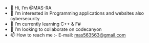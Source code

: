 - 👋 Hi, I’m @MAS-RA
- 👀 I’m interested in Programming applications and websites also cybersecurity
- 🌱 I’m currently learning C++ & F#
- 💞️ I’m looking to collaborate on codecanyon
- 📫 How to reach me :- E-mail: mas563563@gmail.com
<!---
MAS-RA/MAS-RA is a ✨ special ✨ repository because its `README.md` (this file) appears on your GitHub profile.
You can click the Preview link to take a look at your changes.
--->
